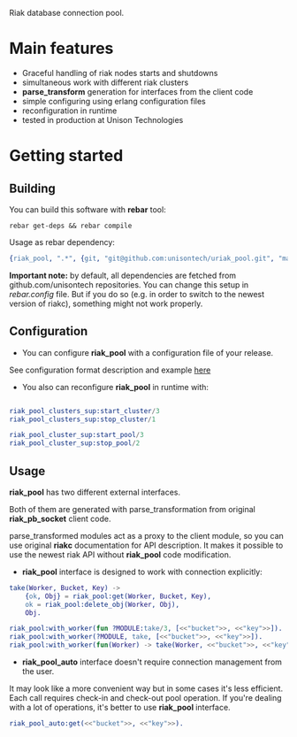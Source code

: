 Riak database connection pool.

Main features
=============

 * Graceful handling of riak nodes starts and shutdowns
 * simultaneous work with different riak clusters
 * **parse_transform** generation for interfaces from the client code
 * simple configuring using erlang configuration files
 * reconfiguration in runtime
 * tested in production at Unison Technologies

Getting started
===============

Building
--------

You can build this software with **rebar** tool:
```shell
rebar get-deps && rebar compile
```

Usage as rebar dependency:

```erlang
{riak_pool, ".*", {git, "git@github.com:unisontech/uriak_pool.git", "master"}}
```

**Important note:** by default, all dependencies are fetched
from github.com/unisontech repositories.
You can change this setup in _rebar.config_ file.
But if you do so (e.g. in order to switch to the newest version of riakc),
something might not work properly.

Configuration
-------------

* You can configure **riak_pool** with a configuration file of your release.

See configuration format description and example [here](etc/app.config)

* You also can reconfigure **riak_pool** in runtime with:

```erlang

riak_pool_clusters_sup:start_cluster/3
riak_pool_clusters_sup:stop_cluster/1

riak_pool_cluster_sup:start_pool/3
riak_pool_cluster_sup:stop_pool/2
```

Usage
-----

**riak_pool** has two different external interfaces.

Both of them are generated with parse_transformation from original
**riak_pb_socket** client code.

parse_transformed modules act as a proxy to the client
module, so you can use original **riakc** documentation for API description.
It makes it possible to use the newest riak API without **riak_pool**
code modification.

* **riak_pool** interface is designed to work with connection
explicitly:

```erlang
take(Worker, Bucket, Key) ->
    {ok, Obj} = riak_pool:get(Worker, Bucket, Key),
    ok = riak_pool:delete_obj(Worker, Obj),
    Obj.

riak_pool:with_worker(fun ?MODULE:take/3, [<<"bucket">>, <<"key">>]).
riak_pool:with_worker(?MODULE, take, [<<"bucket">>, <<"key">>]).
riak_pool:with_worker(fun(Worker) -> take(Worker, <<"bucket">>, <<"key">>) end).
```

* **riak_pool_auto** interface doesn't require connection management from the user.

It may look like a more convenient way but in some cases it's less efficient.
Each call requires check-in and check-out pool operation.
If you're dealing with a lot of operations, it's better to use
**riak_pool** interface.

```erlang
riak_pool_auto:get(<<"bucket">>, <<"key">>).
```
